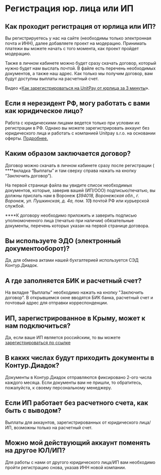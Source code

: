# Регистрация юр. лица или ИП

## **Как проходит регистрация от юрлица или ИП?**

Вы регистрируетесь у нас на сайте \(необходимы только электронная почта и ИНН\), далее добавляете проект на модерацию. Принимать платежи вы можете начать с того момента, как проект пройдет модерацию.

Также в личном кабинете можно будет сразу скачать договор, который нужно будет нам выслать почтой. В файле есть перечень необходимых документов, а также наш адрес. Как только мы получим договор, вам будут доступны выплаты на расчетный счет.  
  
Видео «[Как зарегистрироваться на UnitPay от юрлица за 3 минуты](https://bit.ly/2UlppZ0)».

## **Если я нерезидент РФ, могу работать с вами как юридическое лицо?**

Работа с юридическими лицами ведется только при условии их регистрации в РФ. Однако вы можете зарегистрировать аккаунт без юридического лица и работать с компанией Unitpay s.r.o. на основании оферты. [Подробнее.](https://help.unitpay.money/first_steps)

## **Каким образом заключается договор?**

Договор можно скачать в личном кабинете сразу после регистрации \( ****вкладка “Выплаты” и там сверху справа нажать на кнопку “Заключить договор”\). 

На первой странице файла вы увидите список необходимых документов, которые, заверив вашей \(ИП/ООО\) подписью/печатью, вы должны прислать нам в Воронеж **\(**_394018, Воронежская обл., г. Воронеж, ул. Пушкинская, д. 4а, пом. 10_**\)** почтой РФ или курьерской службой.  
  
****К договору необходимо приложить и заверить подписью уполномоченного лица \(печатью при наличии\) обязательные документы, перечень которых указан на первой странице договора.

## **Вы используете ЭДО \(электронный документооборот\)?**

Да, для обмена актами нашей бухгалтерией используется СЭД Контур.Диадок.

## А где заполняется БИК и расчетный счет?

На вкладке "Выплаты" необходимо нажать на кнопку "Заключить договор". В открывшемся окне вводятся БИК банка, расчетный счет и почтовый адрес для отправки корреспонденции.

## **ИП, зарегистрированное в Крыму, может к нам подключиться?**

Да, если ваше ИП является российским, то вы можете [зарегистрироваться по ссылке](https://unitpay.ru/signup/legal)

## В каких числах будут приходить документы в Контур.Диадок?

Документы в Контур.Диадок отправляются фиксировано 2-ого числа каждого месяца. Если документы вам не пришли, то обратитесь, пожалуйста, к своему персональному менеджеру.

## Если ИП работает без расчетного счета, как быть с выводом?

Выплаты для аккаунтов, зарегистрированных от юридического лица/ИП, возможны только на расчетный счет.

## Можно мой действующий аккаунт поменять на другое ЮЛ/ИП?

Для работы с нами от другого юридического лица/ИП вам необходимо пройти регистрацию снова, указав ИНН новой компании.

